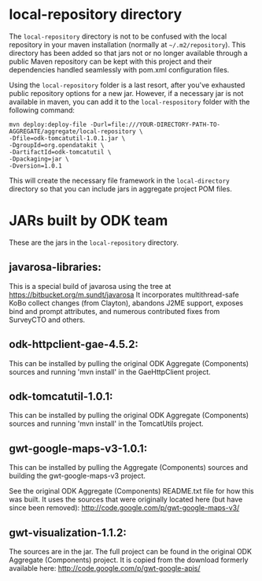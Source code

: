 
local-repository directory
==========================

The ```local-repository``` directory is not to be confused with the local repository in your maven installation (normally at ```~/.m2/repository```).  This directory has been added so that jars not or no longer available through a public Maven repository can be kept with this project and their dependencies handled seamlessly with pom.xml configuration files.

Using the ```local-repository``` folder is a last resort, after you've exhausted public repository options for a new jar.  However, if a necessary jar is not available in maven, you can add it to the ```local-respository``` folder with the following command:

```shell
mvn deploy:deploy-file -Durl=file:///YOUR-DIRECTORY-PATH-TO-AGGREGATE/aggregate/local-repository \
-Dfile=odk-tomcatutil-1.0.1.jar \
-DgroupId=org.opendatakit \
-DartifactId=odk-tomcatutil \
-Dpackaging=jar \
-Dversion=1.0.1
```

This will create the necessary file framework in the ```local-directory``` directory so that you can include jars in aggregate project POM files.


JARs built by ODK team
==========================

These are the jars in the ```local-repository``` directory.

javarosa-libraries:
-------------------

This is a special build of javarosa using the tree at https://bitbucket.org/m.sundt/javarosa It incorporates multithread-safe KoBo collect changes (from Clayton), abandons J2ME support, exposes bind and prompt attributes, and numerous contributed fixes from SurveyCTO and others.

odk-httpclient-gae-4.5.2:
-------------------------

This can be installed by pulling the original ODK Aggregate (Components) sources and running 'mvn install' in the GaeHttpClient project.

odk-tomcatutil-1.0.1:
---------------------

This can be installed by pulling the original ODK Aggregate (Components) sources and running 'mvn install' in the TomcatUtils project.

gwt-google-maps-v3-1.0.1:
-------------------------

This can be installed by pulling the Aggregate (Components) sources and building the gwt-google-maps-v3 project.

See the original ODK  Aggregate (Components) README.txt file for how this was built. It uses the sources that were originally located here (but have since been removed):
http://code.google.com/p/gwt-google-maps-v3/

gwt-visualization-1.1.2:
------------------------

The sources are in the jar. The full project can be found in the original ODK  Aggregate (Components) project. It is copied from the download formerly available here:
  http://code.google.com/p/gwt-google-apis/
